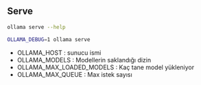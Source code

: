 ## Serve 


```bash
ollama serve --help
```


```bash
OLLAMA_DEBUG=1 ollama serve
```

- OLLAMA_HOST : sunucu ismi
- OLLAMA_MODELS : Modellerin saklandığı dizin
- OLLAMA_MAX_LOADED_MODELS : Kaç tane model yükleniyor
- OLLAMA_MAX_QUEUE : Max istek sayısı


